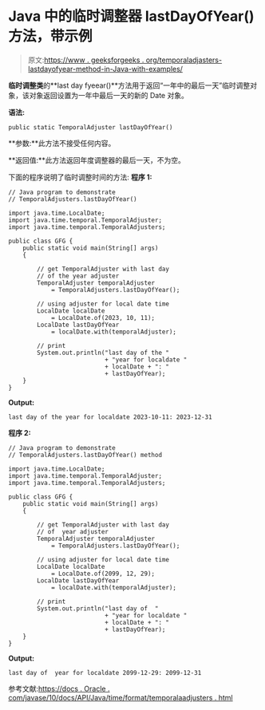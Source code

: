 # Java 中的临时调整器 lastDayOfYear()方法，带示例

> 原文:[https://www . geeksforgeeks . org/temporaladjasters-lastdayofyear-method-in-Java-with-examples/](https://www.geeksforgeeks.org/temporaladjusters-lastdayofyear-method-in-java-with-examples/)

**临时调整类**的**last day fyeear()**方法用于返回“一年中的最后一天”临时调整对象，该对象返回设置为一年中最后一天的新的 Date 对象。

**语法:**

```
public static TemporalAdjuster lastDayOfYear()

```

**参数:**此方法不接受任何内容。

**返回值:**此方法返回年度调整器的最后一天，不为空。

下面的程序说明了临时调整时间的方法:
**程序 1:**

```
// Java program to demonstrate
// TemporalAdjusters.lastDayOfYear()

import java.time.LocalDate;
import java.time.temporal.TemporalAdjuster;
import java.time.temporal.TemporalAdjusters;

public class GFG {
    public static void main(String[] args)
    {

        // get TemporalAdjuster with last day
        // of the year adjuster
        TemporalAdjuster temporalAdjuster
            = TemporalAdjusters.lastDayOfYear();

        // using adjuster for local date time
        LocalDate localDate
            = LocalDate.of(2023, 10, 11);
        LocalDate lastDayOfYear
            = localDate.with(temporalAdjuster);

        // print
        System.out.println("last day of the "
                           + "year for localdate "
                           + localDate + ": "
                           + lastDayOfYear);
    }
}
```

**Output:**

```
last day of the year for localdate 2023-10-11: 2023-12-31

```

**程序 2:**

```
// Java program to demonstrate
// TemporalAdjusters.lastDayOfYear() method

import java.time.LocalDate;
import java.time.temporal.TemporalAdjuster;
import java.time.temporal.TemporalAdjusters;

public class GFG {
    public static void main(String[] args)
    {

        // get TemporalAdjuster with last day
        // of  year adjuster
        TemporalAdjuster temporalAdjuster
            = TemporalAdjusters.lastDayOfYear();

        // using adjuster for local date time
        LocalDate localDate
            = LocalDate.of(2099, 12, 29);
        LocalDate lastDayOfYear
            = localDate.with(temporalAdjuster);

        // print
        System.out.println("last day of  "
                           + "year for localdate "
                           + localDate + ": "
                           + lastDayOfYear);
    }
}
```

**Output:**

```
last day of  year for localdate 2099-12-29: 2099-12-31

```

参考文献:[https://docs . Oracle . com/javase/10/docs/API/Java/time/format/temporalaadjusters . html](https://docs.oracle.com/javase/10/docs/api/java/time/format/TemporalAdjusters.html)